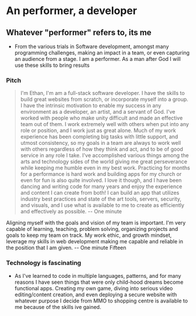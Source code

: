# An performer, a developer

## Whatever "performer" refers to, its me

- From the various trials in Software development, amongst many programming challenges, making an impact in a team, or even capturing an audience from a stage. I am a performer. As a man after God I will use these skills to bring results

### Pitch

> I'm Ethan, I'm am a full-stack software developer. I have the skills to build great websites from scratch, or incorporate myself into a group. I have the intrinsic motivation to enable my success in any environment as a developer, an artist, and a servant of God. I've worked with people who make unity difficult and made an effective team out of them. I work extremely well with others when put into any role or position, and I work just as great alone. Much of my work experience has been completing big tasks with little support, and utmost consistency, so my goals in a team are always to work well with others regardless of how they think and act, and to be of good service in any role I take. I've accomplished various things among the arts and technology sides of the world giving me great perseverance while keeping me humble even in my best work. Practicing for months for a performance is hard work and building apps for my church or even for fun is also quite involved. I love it though, and I have been dancing and writing code for many years and enjoy the experience and content I can create from both! I can build an app that utilizes industry best practices and state of the art tools, servers, security, and visuals, and I use what is available to me to create as efficiently and effectively as possible. -- One minute

Aligning myself with the goals and vision of my team is important. I'm very capable of learning, teaching, problem solving, organizing projects and goals to keep my team on track. My work ethic, and growth mindset, leverage my skills in web development making me capable and reliable in the position that I am given. -- One minute Fifteen

### Technology is fascinating

- As I've learned to code in multiple languages, patterns, and for many reasons I have seen things that were only child-hood dreams become functional apps. Creating my own game, diving into serious video editing/content creation, and even deploying a secure website with whatever purpose I decide from MMO to shopping centre is available to me because of the skills ive gained.
